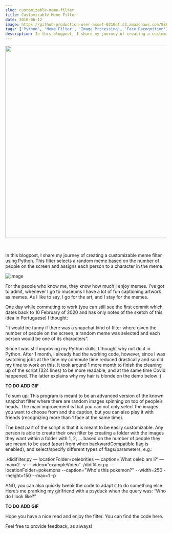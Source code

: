 ```yaml
---
slug: customizable-meme-filter
title: Customizable Meme Filter
date: 2010-06-12
image: https://github-production-user-asset-6210df.s3.amazonaws.com/88618738/280495694-b123cf98-3411-4edc-9597-7b8c6d0c7e73.png
tags: ['Python', 'Meme Filter', 'Image Processing', 'Face Recognition']
description: In this blogpost, I share my journey of creating a customizable meme filter using Python. This filter selects a random meme based on the number of people on the screen and assigns each person to a character in the meme.
---
```


<p align="center">
    <img width="600" src="https://github-production-user-asset-6210df.s3.amazonaws.com/88618738/280495694-b123cf98-3411-4edc-9597-7b8c6d0c7e73.png"/>
</p>

<br />

In this blogpost, I share my journey of creating a customizable meme filter using Python. This filter selects a random meme based on the number of people on the screen and assigns each person to a character in the meme.

<!-- truncate -->

<div style={{borderTop: '1px solid #21af90', margin: '1.5em 0'}} />

![image](https://github.com/Meg1211/my-website/assets/88618738/b123cf98-3411-4edc-9597-7b8c6d0c7e73)

For the people who know me, they know how much I enjoy memes. I’ve got to admit, whenever I go to museums I have a lot of fun captioning artwork as memes. As I like to say, I go for the art, and I stay for the memes.

One day while commuting to work (you can still see the first commit which dates back to 10 February of 2020 and has only notes of the sketch of this idea in Portuguese) I thought:

“It would be funny if there was a snapchat kind of filter where given the number of people on the screen, a random meme was selected and each person would be one of its characters”.

Since I was still improving my Python skills, I thought why not do it in Python. After 1 month, I already had the working code, however, since I was switching jobs at the time my commute time reduced drastically and so did my time to work on this. It took around 1 more month to finish the cleaning up of the script (324 lines) to be more readable, and at the same time Covid happened. The latter explains why my hair is blonde on the demo below :)

**TO DO ADD GIF**

To sum up: This program is meant to be an advanced version of the known snapchat filter where there are random images spinning on top of people’s heads. The main improvement is that you can not only select the images you want to choose from and the caption, but you can also play it with friends (recognizing more than 1 face at the same time).

The best part of the script is that it is meant to be easily customizable. Any person is able to create their own filter by creating a folder with the images they want within a folder with 1, 2, … based on the number of people they are meant to be used (apart from when backwardCompatible flag is enabled), and select/specify different types of flags/parameters, e.g.:

./didifilter.py — locationFolder=celebrities — caption=’What celeb am I?’ — max=2 -v — video=”exampleVideo”
./didifilter.py --locationFolder=pokemons --caption="Who's this pokemon?" --width=250 --height=150 --max=1 -p

AND, you can also quickly tweak the code to adapt it to do something else. Here’s me pranking my girlfriend with a psyduck when the query was: “Who do I look like?”

**TO DO ADD GIF**

Hope you have a nice read and enjoy the filter. You can find the code here.

Feel free to provide feedback, as always!
